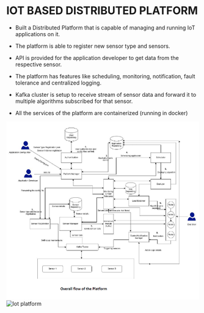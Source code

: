 # IOT BASED DISTRIBUTED PLATFORM

 -   Built a Distributed Platform that is capable of managing and running IoT applications on it.
    
-   The platform is able to register new sensor type and sensors.
    
-   API is provided for the application developer to get data from the respective sensor.
    
-   The platform has features like scheduling, monitoring, notification, fault tolerance and centralized logging.
    
-   Kafka cluster is setup to receive stream of sensor data and forward it to multiple algorithms subscribed for that sensor.
    
-   All the services of the platform are containerized (running in docker)

![Iot platform](https://github.com/Parul01/Iot-Based-Distributed-Platform/blob/main/bigPicture.PNG?raw=true)
![Iot platform](https://github.com/Parul01/Iot-Based-Distributed-Platform/blob/main/iot-platform.png?raw=true)

